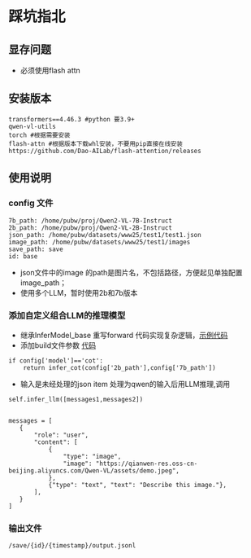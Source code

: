 # 踩坑指北

## 显存问题
- 必须使用flash attn

## 安装版本
 ```
 transformers==4.46.3 #python 要3.9+
 qwen-vl-utils
 torch #根据需要安装
 flash-attn #根据版本下载whl安装，不要用pip直接在线安装
 https://github.com/Dao-AILab/flash-attention/releases
 ```

## 使用说明
### config 文件
```
7b_path: /home/pubw/proj/Qwen2-VL-7B-Instruct
2b_path: /home/pubw/proj/Qwen2-VL-2B-Instruct
json_path: /home/pubw/datasets/www25/test1/test1.json
image_path: /home/pubw/datasets/www25/test1/images
save_path: save
id: base
```
- json文件中的image 的path是图片名，不包括路径，方便起见单独配置image_path；
- 使用多个LLM，暂时使用2b和7b版本

### 添加自定义组合LLM的推理模型
- 继承InferModel_base 重写forward 代码实现复杂逻辑，[示例代码](model/infer_cot.py)
- 添加build文件参数 [代码](builder/inferModel_builder.py)
```
if config['model']=='cot':
    return infer_cot(config['2b_path'],config['7b_path'])
```
 - 输入是未经处理的json item 处理为qwen的输入后用LLM推理,调用
 ```
 self.infer_llm([messages1,messages2])


 messages = [
    {
        "role": "user",
        "content": [
            {
                "type": "image",
                "image": "https://qianwen-res.oss-cn-beijing.aliyuncs.com/Qwen-VL/assets/demo.jpeg",
            },
            {"type": "text", "text": "Describe this image."},
        ],
    }
]
 ```

 ### 输出文件
```
/save/{id}/{timestamp}/output.jsonl
```
 